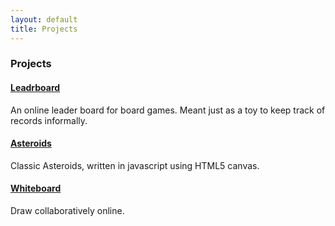 ```yaml
---
layout: default
title: Projects
---
```


### Projects

#### [Leadrboard](http://leaderboard.indspenceable.com)

An online leader board for board games. Meant just as a toy to keep track of records informally.

#### [Asteroids](http://games.indspenceable.com)

Classic Asteroids, written in javascript using HTML5 canvas.

#### [Whiteboard](http://whiteboard.indspenceable.com)

Draw collaboratively online.
